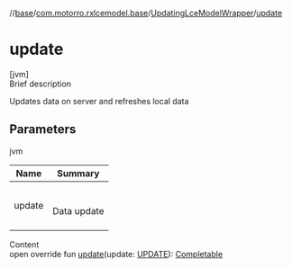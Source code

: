 //[base](../../index.md)/[com.motorro.rxlcemodel.base](../index.md)/[UpdatingLceModelWrapper](index.md)/[update](update.md)



# update  
[jvm]  
Brief description  


Updates data on server and refreshes local data



## Parameters  
  
jvm  
  
|  Name|  Summary| 
|---|---|
| update| <br><br>Data update<br><br>
  
  
Content  
open override fun [update](update.md)(update: [UPDATE](index.md)): [Completable](http://reactivex.io/RxJava/2.x/javadoc/io/reactivex/Completable.html)  



